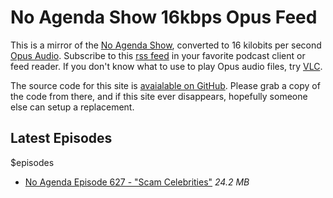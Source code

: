 No Agenda Show 16kbps Opus Feed
===============================

This is a mirror of the [No Agenda Show](http://www.noagendashow.com/), converted to 16 kilobits per second [Opus Audio](http://en.wikipedia.org/wiki/Opus_%28audio_codec%29). Subscribe to this [rss feed](http://noagendalite.glump.net/noagendalite.xml) in your favorite podcast client or feed reader. If you don't know what to use to play Opus audio files, try [VLC](https://www.videolan.org/vlc/).

The source code for this site is [avaialable on GitHub](https://github.com/bkidwell/make-noagenda-lofi). Please grab a copy of the code from there, and if this site ever disappears, hopefully someone else can setup a replacement.

Latest Episodes
---------------

<div class="episodes">
$episodes

* [No Agenda Episode 627 - "Scam Celebrities"](http://noagendalite.glump.net/files/2014/NA-lofi-627-2014-06-19-Final.opus) *24.2 MB*
</div>
